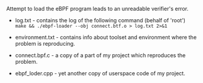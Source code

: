 Attempt to load the eBPF program leads to an unreadable verifier's error.

- log.txt - contains the log of the following command (behalf of 'root')
	`make && ./ebpf-loader --obj connect.btf.o > log.txt 2>&1`
    
- environment.txt - contains info about toolset and environment where
	the problem is reproducing.

- connect.bpf.c - a copy of a part of my project which reproduces the problem.

- ebpf_loder.cpp - yet another copy of userspace code of my project.


